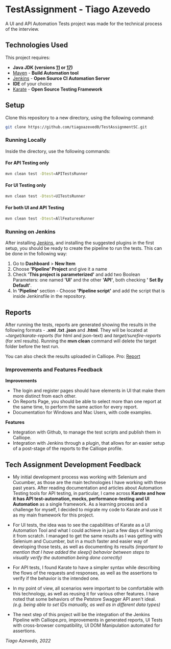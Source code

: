 # TestAssignment - Tiago Azevedo

A UI and API Automation Tests project was made for the technical process of the interview.

## Technologies Used

This project requires:
- **Java JDK (versions [11](https://adoptium.net/temurin/releases/?version=11) or [17](https://adoptium.net/temurin/releases/?version=17))**
- [Maven](https://maven.apache.org/install.html) - **Build Automation tool**
- [Jenkins](https://www.jenkins.io/doc/book/installing/) - **Open Source CI Automation Server**
- **IDE** of your choice
- [Karate](https://www.karatelabs.io/) - **Open Source Testing Framework**

## Setup

Clone this repository to a new directory, using the following command:

```bash
git clone https://github.com/tiagoazeved0/TestAssignmentSC.git
```

### Running Locally

Inside the directory, use the following commands: 

#### For API Testing only


```bash
mvn clean test -Dtest=APITestsRunner
```

#### For UI Testing only

```bash
mvn clean test -Dtest=UITestsRunner
```

#### For both UI and API Testing

```bash
mvn clean test -Dtest=AllFeaturesRunner
```

### Running on Jenkins

After installing [Jenkins](https://www.jenkins.io/doc/book/installing/), and installing the suggested plugins in the first setup, you should be ready to create the pipeline to run the tests. This can be done in the following way:

1. Go to **Dashboard** > **New Item**
2. Choose **'Pipeline' Project** and give it a name
3. Check **'This project is parameterized'** and add two Boolean Parameters: one named **'UI'** and the other **'API'**, both checking **' Set By Default'**.
4. In **'Pipeline'** section - Choose **'Pipeline script'** and add the script that is inside Jenkinsfile in the repository.

## Reports

After running the tests, reports are generated showing the results in the following formats - **.xml .txt .json** and **.html**. They will be located at ~*target/karate-reports* (for html and json-text) and *target/surefire-reports* (for xml results). Running the **mvn clean** command will delete the target folder before the test run.

You can also check the results uploaded in Calliope. Pro: [Report](https://app.calliope.pro/reports/148132/public/78eedbd2-a800-4ba0-9207-1bf69ffca3dd)

### Improvements and Features Feedback

**Improvements**
- The login and register pages should have elements in UI that make them more distinct from each other.
- On Reports Page, you should be able to select more than one report at the same time, to perform the same action for every report.
- Documentation for Windows and Mac Users, with code examples.

**Features**
- Integration with Github, to manage the test scripts and publish them in Calliope.
- Integration with Jenkins through a plugin, that allows for an easier setup of a post-stage of the reports to the Calliope profile.

## Tech Assignment Development Feedback

- My initial development process was working with Selenium and Cucumber, as those are the main technologies I have working with these past years. After reading documentation and articles about Automation Testing tools for API testing, in particular, I came across **Karate and how it has API test-automation, mocks, performance-testing and UI Automation** as a single framework. As a learning process and a challenge for myself, I decided to migrate my code to Karate and use it as my main framework for this project.

- For UI tests, the idea was to see the capabilities of Karate as a UI Automation Tool and what I could achieve in just a few days of learning it from scratch. I managed to get the same results as I was getting with Selenium and Cucumber, but in a much faster and easier way of developing those tests, as well as documenting its results *(important to mention that I have added the sleep() behavior between steps to visually verify the automation being done correctly)*
- For API tests, I found Karate to have a simpler syntax while describing the flows of the requests and responses, as well as the assertions to verify if the behavior is the intended one.

- In my point of view, all scenarios were important to be comfortable with this technology, as well as reusing it for various other features. I have noted that some behaviors of the Petstore Swagger API aren't ideal. *(e.g. being able to set IDs manually, as well as in different data types)*

- The next step of this project will be the integration of the Jenkins Pipeline with Calliope.pro, improvements in generated reports, UI Tests with cross-browser compatibility, UI DOM Manipulation automated for assertions.

*Tiago Azevedo, 2022*
